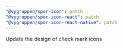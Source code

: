 ```yaml
---
"@vygruppen/spor-icon": patch
"@vygruppen/spor-icon-react": patch
"@vygruppen/spor-icon-react-native": patch
---
```


Update the design of check mark icons
